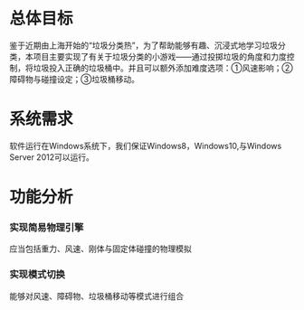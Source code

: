﻿# 总体目标

鉴于近期由上海开始的“垃圾分类热”，为了帮助能够有趣、沉浸式地学习垃圾分类，本项目主要实现了有关于垃圾分类的小游戏——通过投掷垃圾的角度和力度控制，将垃圾投入正确的垃圾桶中。并且可以额外添加难度选项：①风速影响；②障碍物与碰撞设定；③垃圾桶移动。

# 系统需求

软件运行在Windows系统下，我们保证Windows8，Windows10,与Windows Server 2012可以运行。

# 功能分析

### 实现简易物理引擎

应当包括重力、风速、刚体与固定体碰撞的物理模拟

### 实现模式切换

能够对风速、障碍物、垃圾桶移动等模式进行组合

